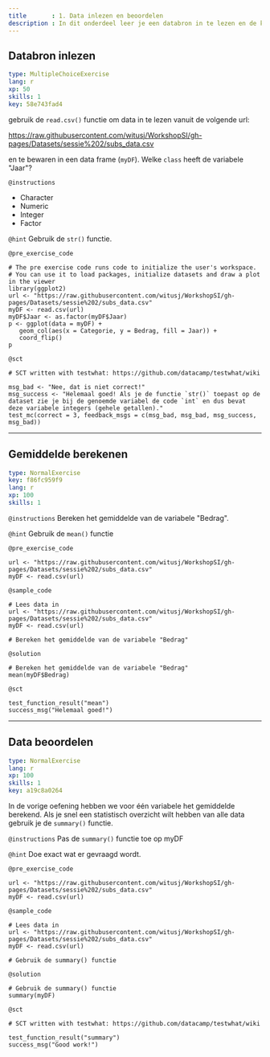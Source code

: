 ```yaml
---
title       : 1. Data inlezen en beoordelen
description : In dit onderdeel leer je een databron in te lezen en de kwaliteit te beoordelen.
---
```

## Databron inlezen

```yaml
type: MultipleChoiceExercise
lang: r
xp: 50
skills: 1
key: 58e743fad4
```

gebruik de `read.csv()` functie om data in te lezen vanuit de volgende url:

https://raw.githubusercontent.com/witusj/WorkshopSI/gh-pages/Datasets/sessie%202/subs_data.csv

en te bewaren in een data frame (`myDF`).
Welke `class` heeft de variabele "Jaar"?

`@instructions`
- Character
- Numeric
- Integer
- Factor

`@hint`
Gebruik de `str()` functie.

`@pre_exercise_code`
```{r}
# The pre exercise code runs code to initialize the user's workspace.
# You can use it to load packages, initialize datasets and draw a plot in the viewer
library(ggplot2)
url <- "https://raw.githubusercontent.com/witusj/WorkshopSI/gh-pages/Datasets/sessie%202/subs_data.csv"
myDF <- read.csv(url)
myDF$Jaar <- as.factor(myDF$Jaar)
p <- ggplot(data = myDF) +
   geom_col(aes(x = Categorie, y = Bedrag, fill = Jaar)) +
   coord_flip()
p
```

`@sct`
```{r}
# SCT written with testwhat: https://github.com/datacamp/testwhat/wiki

msg_bad <- "Nee, dat is niet correct!"
msg_success <- "Helemaal goed! Als je de functie `str()` toepast op de dataset zie je bij de genoemde variabel de code `int` en dus bevat deze variabele integers (gehele getallen)."
test_mc(correct = 3, feedback_msgs = c(msg_bad, msg_bad, msg_success, msg_bad))
```

---
## Gemiddelde berekenen

```yaml
type: NormalExercise
key: f86fc959f9
lang: r
xp: 100
skills: 1
```


`@instructions`
Bereken het gemiddelde van de variabele "Bedrag".

`@hint`
Gebruik de `mean()` functie

`@pre_exercise_code`
```{r}
url <- "https://raw.githubusercontent.com/witusj/WorkshopSI/gh-pages/Datasets/sessie%202/subs_data.csv"
myDF <- read.csv(url)
```

`@sample_code`
```{r}
# Lees data in
url <- "https://raw.githubusercontent.com/witusj/WorkshopSI/gh-pages/Datasets/sessie%202/subs_data.csv"
myDF <- read.csv(url)

# Bereken het gemiddelde van de variabele "Bedrag"

```

`@solution`
```{r}
# Bereken het gemiddelde van de variabele "Bedrag"
mean(myDF$Bedrag)
```

`@sct`
```{r}
test_function_result("mean")
success_msg("Helemaal goed!")
```


---
## Data beoordelen

```yaml
type: NormalExercise
lang: r
xp: 100
skills: 1
key: a19c8a0264
```

In de vorige oefening hebben we voor één variabele het gemiddelde berekend. Als je snel een statistisch overzicht wilt hebben van alle data gebruik je de `summary()` functie.

`@instructions`
Pas de `summary()` functie toe op myDF

`@hint`
Doe exact wat er gevraagd wordt.

`@pre_exercise_code`
```{r}
url <- "https://raw.githubusercontent.com/witusj/WorkshopSI/gh-pages/Datasets/sessie%202/subs_data.csv"
myDF <- read.csv(url)
```

`@sample_code`
```{r}
# Lees data in
url <- "https://raw.githubusercontent.com/witusj/WorkshopSI/gh-pages/Datasets/sessie%202/subs_data.csv"
myDF <- read.csv(url)

# Gebruik de summary() functie

```

`@solution`
```{r}
# Gebruik de summary() functie
summary(myDF)
```

`@sct`
```{r}
# SCT written with testwhat: https://github.com/datacamp/testwhat/wiki

test_function_result("summary")
success_msg("Good work!")
```
